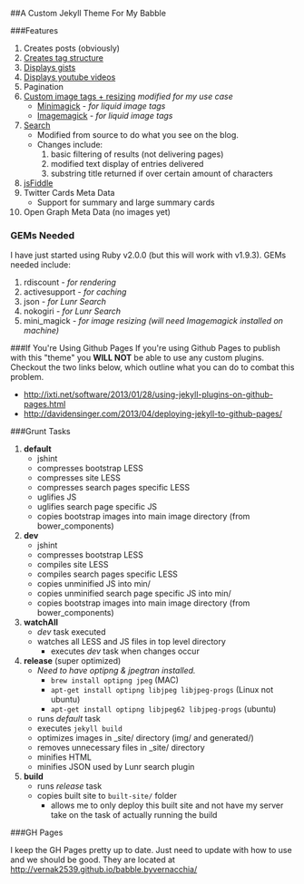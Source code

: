 ##A Custom Jekyll Theme For My Babble

###Features

1. Creates posts (obviously)
2. [Creates tag structure](http://charliepark.org/tags-in-jekyll/)
3. [Displays gists](http://blog.55minutes.com/2012/03/liquid-gist-tag-for-jekyll/#gist-1937862-gist-rb)
4. [Displays youtube videos](https://gist.github.com/joelverhagen/1805814)
5. Pagination
6. [Custom image tags + resizing](https://github.com/robwierzbowski/jekyll-image-tag) _modified for my use case_
    * [Minimagick](https://github.com/minimagick/minimagick) - _for liquid image tags_
    * [Imagemagick](http://www.imagemagick.org/script/index.php) - _for liquid image tags_
7. [Search](https://github.com/slashdotdash/jekyll-lunr-js-search)
    * Modified from source to do what you see on the blog.
    * Changes include:
        1. basic filtering of results (not delivering pages)
        2. modified text display of entries delivered
        3. substring title returned if over certain amount of characters
8. [jsFiddle](https://github.com/imathis/octopress/blob/master/plugins/jsfiddle.rb)
9. Twitter Cards Meta Data
    * Support for summary and large summary cards
10. Open Graph Meta Data (no images yet)

### GEMs Needed

I have just started using Ruby v2.0.0 (but this will work with v1.9.3). GEMs needed include:

1. rdiscount - _for rendering_
2. activesupport - _for caching_
3. json - _for Lunr Search_
4. nokogiri - _for Lunr Search_
5. mini_magick - _for image resizing (will need Imagemagick installed on machine)_ 

###If You're Using Github Pages
If you're using Github Pages to publish with this "theme" you **WILL NOT** be able to use any custom plugins. Checkout the two links below, which outline what you can do to combat this problem.

+ http://ixti.net/software/2013/01/28/using-jekyll-plugins-on-github-pages.html
+ http://davidensinger.com/2013/04/deploying-jekyll-to-github-pages/

###Grunt Tasks

1. **default**
    * jshint
    * compresses bootstrap LESS
    * compresses site LESS
    * compresses search pages specific LESS
    * uglifies JS
    * uglifies search page specific JS
    * copies bootstrap images into main image directory (from bower_components)
2. **dev**
    * jshint
    * compresses bootstrap LESS
	* compiles site LESS
    * compiles search pages specific LESS
	* copies unminified JS into min/
    * copies unminified search page specific JS into min/
    * copies bootstrap images into main image directory (from bower_components)
3. **watchAll**
    * _dev_ task executed
    * watches all LESS and JS files in top level directory
        * executes _dev_ task when changes occur
4. **release** (super optimized)
    * _Need to have optipng & jpegtran installed._
        * `brew install optipng jpeg` (MAC)
        * `apt-get install optipng libjpeg libjpeg-progs` (Linux not ubuntu)
        * `apt-get install optipng libjpeg62 libjpeg-progs` (ubuntu)
    * runs _default_ task
    * executes `jekyll build`
    * optimizes images in _site/ directory (img/ and generated/)
    * removes unnecessary files in _site/ directory
    * minifies HTML
    * minifies JSON used by Lunr search plugin
5. **build**
    * runs _release_ task
    * copies built site to `built-site/` folder
        * allows me to only deploy this built site and not have my server take on the task of actually running the build


###GH Pages

I keep the GH Pages pretty up to date. Just need to update with how to use and we should be good. They are located at http://vernak2539.github.io/babble.byvernacchia/
